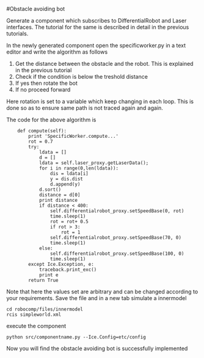 #Obstacle avoiding bot

Generate a component which subscribes to DifferentialRobot and Laser interfaces. The tutorial for the same is described in detail in the previous tutorials.

In the newly generated component open the specificworker.py in a text editor and write the algorithm as follows

1. Get the distance between the obstacle and the robot. This is explained in the previous tutorial
2. Check if the condition is below the treshold distance
3. If yes then rotate the bot
4. If no proceed forward

Here rotation is set to a variable which keep changing in each loop. This is done so as to ensure same path is not traced again and again.

The code for the above algorithm is

		def compute(self):
			print 'SpecificWorker.compute...'
			rot = 0.7
			try:
				ldata = []
				d = []
				ldata = self.laser_proxy.getLaserData();
				for i in range(0,len(ldata)):
					dis = ldata[i]
					y = dis.dist
					d.append(y)
				d.sort()
				distance = d[0]
				print distance
				if distance < 400:
					self.differentialrobot_proxy.setSpeedBase(0, rot)
					time.sleep(1)
					rot = rot+ 0.5
					if rot > 3:
						rot = 1
					self.differentialrobot_proxy.setSpeedBase(70, 0)
					time.sleep(1)
				else:
					self.differentialrobot_proxy.setSpeedBase(100, 0)
					time.sleep(1)
			except Ice.Exception, e:
				traceback.print_exc()
				print e
			return True

Note that here the values set are arbitrary and can be changed according to your requirements. Save the file and in a new tab simulate a innermodel
	
	cd robocomp/files/innermodel
	rcis simpleworld.xml
 
execute the component

	python src/componentname.py --Ice.Config=etc/config

Now you will find the obstacle avoiding bot is successfully implemented

